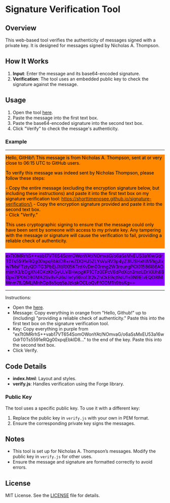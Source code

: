 # Signature Verification Tool

## Overview

This web-based tool verifies the authenticity of messages signed with a private key. It is designed for messages signed by Nicholas A. Thompson.

## How It Works

1. **Input**: Enter the message and its base64-encoded signature.
2. **Verification**: The tool uses an embedded public key to check the signature against the message.

## Usage

1. Open the tool [here](https://shorttimenosee.github.io/signature-verification/).
2. Paste the message into the first text box.
3. Paste the base64-encoded signature into the second text box.
4. Click "Verify" to check the message's authenticity.

### Example
<hr />
<div style="color: black; background-color: #f80; padding: 0.1em;">Hello, GitHib!\
This message is from Nicholas A. Thompson, sent at or very close to 06:15 UTC to GitHub users.
 
To verify this message was indeed sent by Nicholas Thompson, please follow these steps:

\- Copy the entire message (excluding the encryption signature below, but including these instructions) and paste it into the first text box on my signature verification tool: https://shorttimenosee.github.io/signature-verification/\
\- Copy the encryption signature provided and paste it into the second text box.\
\- Click "Verify."

This uses cryptographic signing to ensure that the message could only have been sent by someone with access to my private key. Any tampering with the message or signature will cause the verification to fail, providing a reliable check of authenticity.</div>
<div style="color: black; background-color: #80f; padding: 0.1em;">exTt0MRrhS++vab17VT654SomOWonYAt/NOmvaG/o6aSsMxEU53a16wGdrT0Ts5591eRQg00xpqEbkID8+rwZDQHJ5ZLYsVuRV3p4yZ3lUSHxhW51igJlxw7MsFTztyQDITG3PbEjJXtRXl5KTrdKvDm00rmg2W3roungPCI01586I86AOmlmX3/bDgXN4DKzKhGyULVBHwpgKP1CTz0EPcV8dPdXcn3mzLDrXiUh8BGpvZIP0hD8GMA2Sv8vFJ6sIilefy98ro13t2kZhCkE9qt9dU1e3N9ElvEQO8IMWnm7ILQMLjMnhGp8s5qq5aJzkskOCLoQvFfODM1h9bsKg==</div>
<hr />

Instructions:
- Open the [here](https://shorttimenosee.github.io/signature-verification/).
- Message: Copy everything in orange from "Hello, Github!" up to (including) "providing a reliable check of authenticity." Paste this into the first text box on the signature verification tool.
- Key: Copy everything in purple from "exTt0MRrhS++vab17VT654SomOWonYAt/NOmvaG/o6aSsMxEU53a16wGdrT0Ts5591eRQg00xpqEbkID8..." to the end of the key. Paste this into the second text box.
- Click Verify.

## Code Details

- **index.html**: Layout and styles.
- **verify.js**: Handles verification using the Forge library.

### Public Key

The tool uses a specific public key. To use it with a different key:

1. Replace the public key in `verify.js` with your own in PEM format.
2. Ensure the corresponding private key signs the messages.

## Notes

- This tool is set up for Nicholas A. Thompson’s messages. Modify the public key in `verify.js` for other uses.
- Ensure the message and signature are formatted correctly to avoid errors.

## License

MIT License. See the [LICENSE](LICENSE) file for details.
